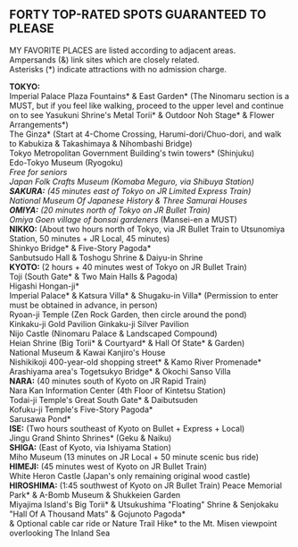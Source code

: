 <main>

## FORTY TOP-RATED SPOTS GUARANTEED TO PLEASE

MY FAVORITE PLACES are listed according to adjacent areas. <br />
Ampersands (&) link sites which are closely related. <br />
Asterisks (*) indicate attractions with no admission charge.

<strong>TOKYO:</strong> <br />
Imperial Palace Plaza Fountains* & East Garden* (The Ninomaru section is a MUST, but if you feel like walking, proceed to the upper level and continue on to see Yasukuni Shrine's Metal Torii* & Outdoor Noh Stage* & Flower Arrangements*) <br />
The Ginza* (Start at 4-Chome Crossing, Harumi-dori/Chuo-dori, and walk to Kabukiza & Takashimaya & Nihombashi Bridge) <br />
Tokyo Metropolitan Government Building's twin towers* (Shinjuku) <br />
Edo-Tokyo Museum (Ryogoku) <br />
*Free for seniors <br />
Japan Folk Crafts Museum (Komaba Meguro, via Shibuya Station) <br />
<strong>SAKURA:</strong> (45 minutes east of Tokyo on JR Limited Express Train) <br />
National Museum Of Japanese History & Three Samurai Houses <br />
<strong>OMIYA:</strong> (20 minutes north of Tokyo on JR Bullet Train) <br />
Omiya Goen village of bonsai gardeners* (Mansei-en a MUST) <br />
<strong>NIKKO:</strong> (About two hours north of Tokyo, via JR Bullet Train to Utsunomiya Station, 50 minutes + JR Local, 45 minutes) <br />
Shinkyo Bridge* & Five-Story Pagoda* <br />
Sanbutsudo Hall & Toshogu Shrine & Daiyu-in Shrine <br />
<strong>KYOTO:</strong> (2 hours + 40 minutes west of Tokyo on JR Bullet Train) <br />
Toji (South Gate* & Two Main Halls & Pagoda) <br />
Higashi Hongan-ji* <br />
Imperial Palace* & Katsura Villa* & Shugaku-in Villa* (Permission to enter must be obtained in advance, in person) <br />
Ryoan-ji Temple (Zen Rock Garden, then circle around the pond) <br />
Kinkaku-ji Gold Pavilion Ginkaku-ji Silver Pavilion <br />
Nijo Castle (Ninomaru Palace & Landscaped Compound) <br />
Heian Shrine (Big Torii* & Courtyard* & Hall Of State* & Garden) <br />
National Museum & Kawai Kanjiro's House <br />
Nishikikoji 400-year-old shopping street* & Kamo River Promenade* Arashiyama area's Togetsukyo Bridge* & Okochi Sanso Villa <br />
<strong>NARA:</strong> (40 minutes south of Kyoto on JR Rapid Train) <br />
Nara Kan Information Center (4th Floor of Kintetsu Station) <br />
Todai-ji Temple's Great South Gate* & Daibutsuden <br />
Kofuku-ji Temple's Five-Story Pagoda* <br />
Sarusawa Pond* <br />
<strong>ISE:</strong> (Two hours southeast of Kyoto on Bullet + Express + Local) <br />
Jingu Grand Shinto Shrines* (Geku & Naiku) <br />
<strong>SHIGA:</strong> (East of Kyoto, via Ishiyama Station) <br />
Miho Museum (13 minutes on JR Local + 50 minute scenic bus ride) <br />
<strong>HIMEJI:</strong> (45 minutes west of Kyoto on JR Bullet Train) <br />
White Heron Castle (Japan's only remaining original wood castle) <br />
<strong>HIROSHIMA:</strong> (1:45 southwest of Kyoto on JR Bullet Train) Peace Memorial Park* & A-Bomb Museum & Shukkeien Garden <br />
Miyajima Island's Big Torii* & Utsukushima "Floating" Shrine & Senjokaku "Hall Of A Thousand Mats" & Gojunoto Pagoda* <br />
& Optional cable car ride or Nature Trail Hike* to the Mt. Misen viewpoint overlooking The Inland Sea
</main>